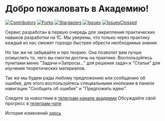 # Добро пожаловать в Академию!

<a name="readme-top"></a>

<!-- PROJECT SHIELDS -->
<!--
*** I'm using markdown "reference style" links for readability.
*** Reference links are enclosed in brackets [ ] instead of parentheses ( ).
*** See the bottom of this document for the declaration of the reference variables
*** for contributors-url, forks-url, etc. This is an optional, concise syntax you may use.
*** https://www.markdownguide.org/basic-syntax/#reference-style-links
-->
[![Contributors][contributors-shield]][contributors-url]
[![Forks][forks-shield]][forks-url]
[![Stargazers][stars-shield]][stars-url]
[![Issues][issues-shield]][issues-url]
[![IssuesClossed][issues-shield-clossed]][issues-url-clossed]

Сервис разработан в первую очередь для закрепления практических навыков разработки на 1С.
Мы уверены, что только через практику каждый из нас сможет гораздо быстрее обрести необходимые знания.

Но так же не забывайте и про теорию. Она позволит вам лучше осмыслить то, чего вы смогли достичь на практике.
Воспользуйтесь пунктами меню "Задачи->Запросы..." для решения задач и "Статьи" для изучения теоретических материалов.

Так же мы будем рады любому предложению или сообщению об ошибке, для этого воспользуйтесь специальными кнопками в
панели навигации "Сообщить об ошибке" и "Предложить идею". 

Следите за новостями в <a href="https://t.me/academy_devins">телеграм-канале академии</a>
Обсуждайте свой прогресс в  <a href="https://t.me/+lovD4Zd3qS40YmQy"> телеграм-чате </a>

История изменений <a href="https://github.com/leandr92/Academy_Devins/blob/main/CHANGELOG.md">здесь</a>


<!-- MARKDOWN LINKS & IMAGES -->
<!-- https://www.markdownguide.org/basic-syntax/#reference-style-links -->
[contributors-shield]: https://img.shields.io/github/contributors/leandr92/Academy_Devins?style=for-the-badge
[contributors-url]: https://github.com/leandr92/Academy_Devins/graphs/contributors
[forks-shield]: https://img.shields.io/github/forks/leandr92/Academy_Devins?style=for-the-badge
[forks-url]: https://github.com/leandr92/Academy_Devin/network/members
[stars-shield]: https://img.shields.io/github/stars/leandr92/Academy_Devins?style=for-the-badge
[stars-url]: https://github.com/leandr92/Academy_Devins/stargazers
[issues-shield]: https://img.shields.io/github/issues/leandr92/Academy_Devins?style=for-the-badge
[issues-url]: https://github.com/leandr92/Academy_Devins/issues

[issues-shield-clossed]: https://img.shields.io/github/issues-closed-raw/leandr92/Academy_Devins?style=for-the-badge
[issues-url-clossed]: https://github.com/leandr92/Academy_Devins/issues?q=is%3Aissue+is%3Aclosed


[product-screenshot]: images/screenshot.png


